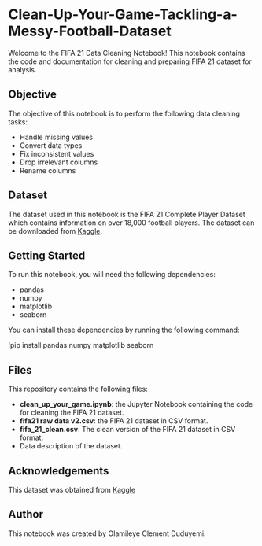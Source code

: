 # Clean-Up-Your-Game-Tackling-a-Messy-Football-Dataset
Welcome to the FIFA 21 Data Cleaning Notebook! This notebook contains the code and documentation for cleaning and preparing FIFA 21 dataset for analysis.

## Objective
The objective of this notebook is to perform the following data cleaning tasks:

- Handle missing values
- Convert data types
- Fix inconsistent values
- Drop irrelevant columns
- Rename columns
## Dataset
The dataset used in this notebook is the FIFA 21 Complete Player Dataset which contains information on over 18,000 football players. The dataset can be downloaded from [Kaggle](https://www.kaggle.com/datasets/yagunnersya/fifa-21-messy-raw-dataset-for-cleaning-exploring).

## Getting Started
To run this notebook, you will need the following dependencies:

- pandas
- numpy
- matplotlib
- seaborn

You can install these dependencies by running the following command:

!pip install pandas numpy matplotlib seaborn

## Files
This repository contains the following files:

- **clean_up_your_game.ipynb**: the Jupyter Notebook containing the code for cleaning the FIFA 21 dataset.
- **fifa21 raw data v2.csv**: the FIFA 21 dataset in CSV format.
- **fifa_21_clean.csv**: The clean version of the FIFA 21 dataset in CSV format.
- Data description of the dataset.

## Acknowledgements
This dataset was obtained from [Kaggle](https://www.kaggle.com/datasets/yagunnersya/fifa-21-messy-raw-dataset-for-cleaning-exploring)
## Author
This notebook was created by Olamileye Clement Duduyemi.
